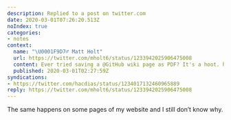 ```yaml
---
description: Replied to a post on twitter.com
date: 2020-03-01T07:26:20.513Z
noIndex: true
categories:
- notes
context:
  name: "\U0001F9D7‍♂️ Matt Holt"
  url: https://twitter.com/mholt6/status/1233942025906475008
  content: Ever tried saving a @GitHub wiki page as PDF? It's a hoot. https://pbs.twimg.com/media/ER_XuX2U8AAjGPM.jpg
  published: 2020-03-01T02:27:59Z
syndications:
- https://twitter.com/hacdias/status/1234017132460965889
reply: https://twitter.com/mholt6/status/1233942025906475008
---
```


The same happens on some pages of my website and I still don’t know why.

